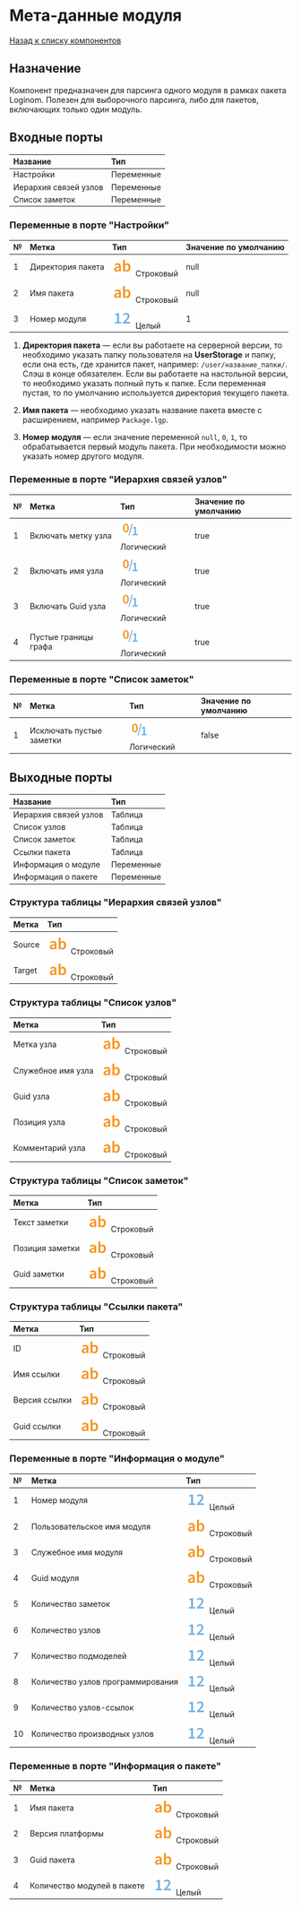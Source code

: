 # Мета-данные модуля

[Назад к списку компонентов](../README.md)

## Назначение

Компонент предназначен для парсинга одного модуля в рамках пакета Loginom. Полезен для выборочного парсинга, либо для пакетов, включающих только один модуль.

## Входные порты

| Название                | Тип        |
|:------------------------|:-----------|
| Настройки               | Переменные |
| Иерархия связей узлов   | Переменные |
| Список заметок          | Переменные |

### Переменные в порте "Настройки"

| №  | Метка                       | Тип                                   | Значение по умолчанию  |
|:---|:----------------------------|:--------------------------------------|:-----------------------|
| 1  | Директория пакета           | ![](./img/string.svg) Строковый       |null                    |
| 2  | Имя пакета                  | ![](./img/string.svg) Строковый       |null                    |
| 3  | Номер модуля                | ![](./img/integer.svg) Целый          |1                       |

1. **Директория пакета** — если вы работаете на серверной версии, то необходимо указать папку пользователя на **UserStorage** и папку, если она есть, где хранится пакет, например: `/user/название_папки/`. Слэш в конце обязателен. Если вы работаете на настольной версии, то необходимо указать полный путь к папке. Если переменная пустая, то по умолчанию используется директория текущего пакета.

2. **Имя пакета** — необходимо указать название пакета вместе с расширением, например `Package.lgp`.

3. **Номер модуля** — если значение переменной `null`, `0`, `1`, то обрабатывается первый модуль пакета. При необходимости можно указать номер другого модуля.

### Переменные в порте "Иерархия связей узлов"

| №  | Метка                       | Тип                                   | Значение по умолчанию  |
|:---|:----------------------------|:--------------------------------------|:-----------------------|
| 1  | Включать метку узла         | ![](./img/logical.svg) Логический     |true                    |
| 2  | Включать имя узла           | ![](./img/logical.svg) Логический     |true                    |
| 3  | Включать Guid узла          | ![](./img/logical.svg) Логический     |true                    |
| 4  | Пустые границы графа        | ![](./img/logical.svg) Логический     |true                    |

### Переменные в порте "Список заметок"

| №  | Метка                       | Тип                                   | Значение по умолчанию  |
|:---|:----------------------------|:--------------------------------------|:-----------------------|
| 1  | Исключать пустые заметки    | ![](./img/logical.svg) Логический     |false                   |

## Выходные порты

| Название                 | Тип        |
|:-------------------------|:-----------|
| Иерархия связей узлов    | Таблица    |
| Список узлов             | Таблица    |
| Список заметок           | Таблица    |
| Ссылки пакета            | Таблица    |
| Информация о модуле      | Переменные |
| Информация о пакете      | Переменные |

### Структура таблицы "Иерархия связей узлов"

| Метка                | Тип                                        |
|:---------------------|:-------------------------------------------|
| Source               | ![](./img/string.svg) Строковый            |
| Target               | ![](./img/string.svg) Строковый            |

### Структура таблицы "Список узлов"

| Метка                | Тип                                        |
|:---------------------|:-------------------------------------------|
| Метка узла           | ![](./img/string.svg) Строковый            |
| Служебное имя узла   | ![](./img/string.svg) Строковый            |
| Guid узла            | ![](./img/string.svg) Строковый            |
| Позиция узла         | ![](./img/string.svg) Строковый            |
| Комментарий узла     | ![](./img/string.svg) Строковый            |

### Структура таблицы "Список заметок"

| Метка                | Тип                                        |
|:---------------------|:-------------------------------------------|
| Текст заметки        | ![](./img/string.svg) Строковый            |
| Позиция заметки      | ![](./img/string.svg) Строковый            |
| Guid заметки         | ![](./img/string.svg) Строковый            |

### Структура таблицы "Ссылки пакета"

| Метка                | Тип                                        |
|:---------------------|:-------------------------------------------|
| ID                   | ![](./img/string.svg) Строковый            |
| Имя ссылки           | ![](./img/string.svg) Строковый            |
| Версия ссылки        | ![](./img/string.svg) Строковый            |
| Guid ссылки          | ![](./img/string.svg) Строковый            |

### Переменные в порте "Информация о модуле"

| №  | Метка                             | Тип                                   |
|:---|:----------------------------------|:--------------------------------------|
| 1  | Номер модуля                      | ![](./img/integer.svg) Целый          |
| 2  | Пользовательское имя модуля       | ![](./img/string.svg) Строковый       |
| 3  | Служебное имя модуля              | ![](./img/string.svg) Строковый       |
| 4  | Guid модуля                       | ![](./img/string.svg) Строковый       |
| 5  | Количество заметок                | ![](./img/integer.svg) Целый          |
| 6  | Количество узлов                  | ![](./img/integer.svg) Целый          |
| 7  | Количество подмоделей             | ![](./img/integer.svg) Целый          |
| 8  | Количество узлов программирования | ![](./img/integer.svg) Целый          |
| 9  | Количество узлов-ссылок           | ![](./img/integer.svg) Целый          |
| 10 | Количество производных узлов      | ![](./img/integer.svg) Целый          |

### Переменные в порте "Информация о пакете"

| №  | Метка                             | Тип                                   |
|:---|:----------------------------------|:--------------------------------------|
| 1  | Имя пакета                        | ![](./img/string.svg) Строковый       |
| 2  | Версия платформы                  | ![](./img/string.svg) Строковый       |
| 3  | Guid пакета                       | ![](./img/string.svg) Строковый       |
| 4  | Количество модулей в пакете       | ![](./img/integer.svg) Целый          |